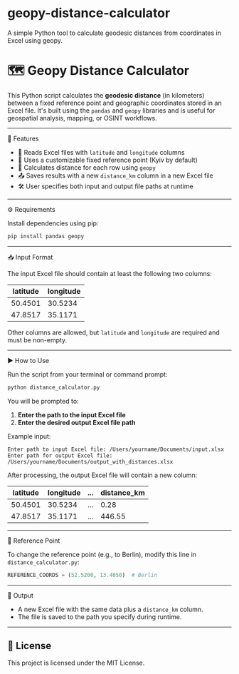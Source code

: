# geopy-distance-calculator
A simple Python tool to calculate geodesic distances from coordinates in Excel using geopy.

# 🗺️ Geopy Distance Calculator

This Python script calculates the **geodesic distance** (in kilometers) between a fixed reference point and geographic coordinates stored in an Excel file. It's built using the `pandas` and `geopy` libraries and is useful for geospatial analysis, mapping, or OSINT workflows.

---

📌 Features

- 📄 Reads Excel files with `latitude` and `longitude` columns
- 📍 Uses a customizable fixed reference point (Kyiv by default)
- 📏 Calculates distance for each row using `geopy`
- 📤 Saves results with a new `distance_km` column in a new Excel file
- 🛠️ User specifies both input and output file paths at runtime

---

⚙️ Requirements

Install dependencies using pip:

```bash
pip install pandas geopy
````

---

📥 Input Format

The input Excel file should contain at least the following two columns:

| latitude | longitude |
| -------- | --------- |
| 50.4501  | 30.5234   |
| 47.8517  | 35.1171   |

Other columns are allowed, but `latitude` and `longitude` are required and must be non-empty.

---

▶️ How to Use

Run the script from your terminal or command prompt:

```bash
python distance_calculator.py
```

You will be prompted to:

1. **Enter the path to the input Excel file**
2. **Enter the desired output Excel file path**

Example input:

```
Enter path to input Excel file: /Users/yourname/Documents/input.xlsx
Enter path for output Excel file: /Users/yourname/Documents/output_with_distances.xlsx
```

After processing, the output Excel file will contain a new column:

| latitude | longitude | ... | distance\_km |
| -------- | --------- | --- | ------------ |
| 50.4501  | 30.5234   | ... | 0.28         |
| 47.8517  | 35.1171   | ... | 446.55       |

---

🧭 Reference Point

To change the reference point (e.g., to Berlin), modify this line in `distance_calculator.py`:

```python
REFERENCE_COORDS = (52.5200, 13.4050)  # Berlin
```

---

📁 Output

* A new Excel file with the same data plus a `distance_km` column.
* The file is saved to the path you specify during runtime.

---

## 📄 License

This project is licensed under the MIT License.
